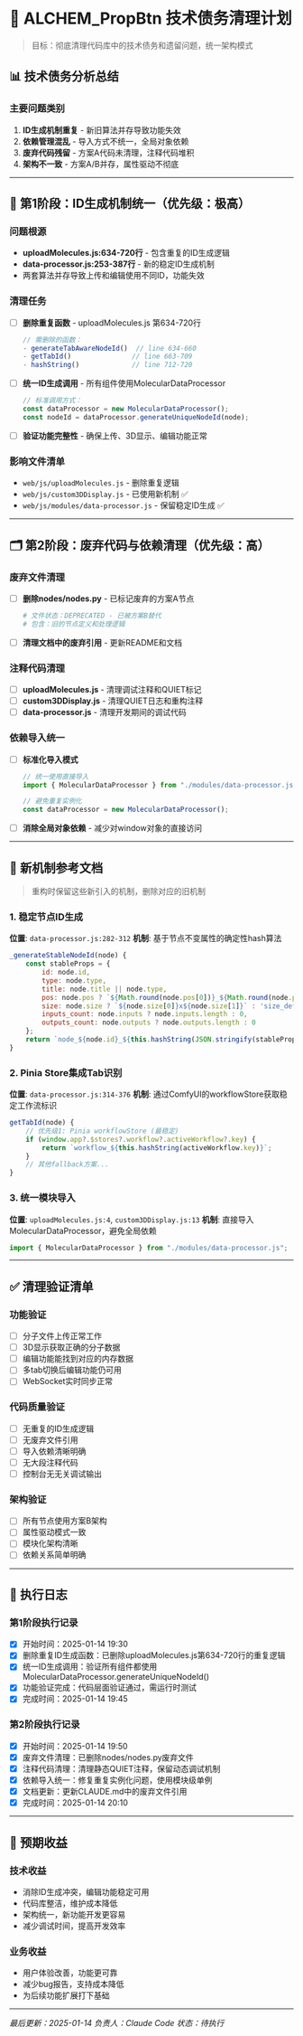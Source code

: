 # 🧹 ALCHEM_PropBtn 技术债务清理计划

> 目标：彻底清理代码库中的技术债务和遗留问题，统一架构模式

## 📊 技术债务分析总结

### 主要问题类别
1. **ID生成机制重复** - 新旧算法并存导致功能失效
2. **依赖管理混乱** - 导入方式不统一，全局对象依赖
3. **废弃代码残留** - 方案A代码未清理，注释代码堆积
4. **架构不一致** - 方案A/B并存，属性驱动不彻底

---

## 🎯 第1阶段：ID生成机制统一（优先级：极高）

### 问题根源
- **uploadMolecules.js:634-720行** - 包含重复的ID生成逻辑
- **data-processor.js:253-387行** - 新的稳定ID生成机制
- 两套算法并存导致上传和编辑使用不同ID，功能失效

### 清理任务
- [ ] **删除重复函数** - uploadMolecules.js 第634-720行
  ```javascript
  // 需删除的函数：
  - generateTabAwareNodeId()  // line 634-660
  - getTabId()               // line 663-709  
  - hashString()             // line 712-720
  ```

- [ ] **统一ID生成调用** - 所有组件使用MolecularDataProcessor
  ```javascript
  // 标准调用方式：
  const dataProcessor = new MolecularDataProcessor();
  const nodeId = dataProcessor.generateUniqueNodeId(node);
  ```

- [ ] **验证功能完整性** - 确保上传、3D显示、编辑功能正常

### 影响文件清单
- `web/js/uploadMolecules.js` - 删除重复逻辑
- `web/js/custom3DDisplay.js` - 已使用新机制 ✅
- `web/js/modules/data-processor.js` - 保留稳定ID生成 ✅

---

## 🗂️ 第2阶段：废弃代码与依赖清理（优先级：高）

### 废弃文件清理
- [ ] **删除nodes/nodes.py** - 已标记废弃的方案A节点
  ```python
  # 文件状态：DEPRECATED - 已被方案B替代
  # 包含：旧的节点定义和处理逻辑
  ```

- [ ] **清理文档中的废弃引用** - 更新README和文档

### 注释代码清理
- [ ] **uploadMolecules.js** - 清理调试注释和QUIET标记
- [ ] **custom3DDisplay.js** - 清理QUIET日志和重构注释
- [ ] **data-processor.js** - 清理开发期间的调试代码

### 依赖导入统一
- [ ] **标准化导入模式**
  ```javascript
  // 统一使用直接导入
  import { MolecularDataProcessor } from "./modules/data-processor.js";
  
  // 避免重复实例化
  const dataProcessor = new MolecularDataProcessor();
  ```

- [ ] **消除全局对象依赖** - 减少对window对象的直接访问

---

## 🔧 新机制参考文档

> 重构时保留这些新引入的机制，删除对应的旧机制

### 1. 稳定节点ID生成
**位置**: `data-processor.js:282-312`
**机制**: 基于节点不变属性的确定性hash算法
```javascript
_generateStableNodeId(node) {
    const stableProps = {
        id: node.id,
        type: node.type,
        title: node.title || node.type,
        pos: node.pos ? `${Math.round(node.pos[0])}_${Math.round(node.pos[1])}` : 'pos_unknown',
        size: node.size ? `${node.size[0]}x${node.size[1]}` : 'size_default',
        inputs_count: node.inputs ? node.inputs.length : 0,
        outputs_count: node.outputs ? node.outputs.length : 0
    };
    return `node_${node.id}_${this.hashString(JSON.stringify(stableProps))}`;
}
```

### 2. Pinia Store集成Tab识别
**位置**: `data-processor.js:314-376`
**机制**: 通过ComfyUI的workflowStore获取稳定工作流标识
```javascript
getTabId(node) {
    // 优先级1: Pinia workflowStore (最稳定)
    if (window.app?.$stores?.workflow?.activeWorkflow?.key) {
        return `workflow_${this.hashString(activeWorkflow.key)}`;
    }
    // 其他fallback方案...
}
```

### 3. 统一模块导入
**位置**: `uploadMolecules.js:4`, `custom3DDisplay.js:13`
**机制**: 直接导入MolecularDataProcessor，避免全局依赖
```javascript
import { MolecularDataProcessor } from "./modules/data-processor.js";
```

---

## ✅ 清理验证清单

### 功能验证
- [ ] 分子文件上传正常工作
- [ ] 3D显示获取正确的分子数据
- [ ] 编辑功能能找到对应的内存数据
- [ ] 多tab切换后编辑功能仍可用
- [ ] WebSocket实时同步正常

### 代码质量验证
- [ ] 无重复的ID生成逻辑
- [ ] 无废弃文件引用
- [ ] 导入依赖清晰明确
- [ ] 无大段注释代码
- [ ] 控制台无无关调试输出

### 架构验证
- [ ] 所有节点使用方案B架构
- [ ] 属性驱动模式一致
- [ ] 模块化架构清晰
- [ ] 依赖关系简单明确

---

## 📝 执行日志

### 第1阶段执行记录
- [x] 开始时间：2025-01-14 19:30
- [x] 删除重复ID生成函数：已删除uploadMolecules.js第634-720行的重复逻辑
- [x] 统一ID生成调用：验证所有组件都使用MolecularDataProcessor.generateUniqueNodeId()
- [x] 功能验证完成：代码层面验证通过，需运行时测试
- [x] 完成时间：2025-01-14 19:45

### 第2阶段执行记录
- [x] 开始时间：2025-01-14 19:50
- [x] 废弃文件清理：已删除nodes/nodes.py废弃文件
- [x] 注释代码清理：清理静态QUIET注释，保留动态调试机制
- [x] 依赖导入统一：修复重复实例化问题，使用模块级单例
- [x] 文档更新：更新CLAUDE.md中的废弃文件引用
- [x] 完成时间：2025-01-14 20:10

---

## 🎯 预期收益

### 技术收益
- 消除ID生成冲突，编辑功能稳定可用
- 代码库整洁，维护成本降低
- 架构统一，新功能开发更容易
- 减少调试时间，提高开发效率

### 业务收益
- 用户体验改善，功能更可靠
- 减少bug报告，支持成本降低
- 为后续功能扩展打下基础

---

*最后更新：2025-01-14*
*负责人：Claude Code*
*状态：待执行*